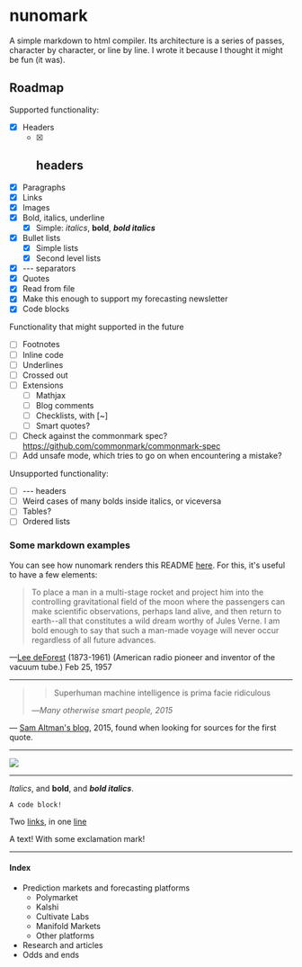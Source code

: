 # nunomark

A simple markdown to html compiler. Its architecture is a series of passes, character by character, or line by line. I wrote it because I thought it might be fun (it was).

## Roadmap

Supported functionality:

- [x] Headers
  - [x] ## headers
- [x] Paragraphs
- [x] Links
- [x] Images
- [x] Bold, italics, underline
  - [x] Simple: *italics*, **bold**, ***bold italics***
- [x] Bullet lists
  - [x] Simple lists
  - [x] Second level lists
- [x] --- separators
- [x] Quotes
- [x] Read from file
- [x] Make this enough to support my forecasting newsletter
- [x] Code blocks

Functionality that might supported in the future

- [ ] Footnotes
- [ ] Inline code
- [ ] Underlines
- [ ] Crossed out
- [ ] Extensions
  - [ ] Mathjax
  - [ ] Blog comments
  - [ ] Checklists, with [~]
  - [ ] Smart quotes?
- [ ] Check against the commonmark spec? <https://github.com/commonmark/commonmark-spec>
- [ ] Add unsafe mode, which tries to go on when encountering a mistake?

Unsupported functionality:

- [ ] --- headers
- [ ] Weird cases of many bolds inside italics, or viceversa
- [ ] Tables?
- [ ] Ordered lists

### Some markdown examples

You can see how nunomark renders this README [here](./README.html). For this, it's useful to have a few elements:

> To place a man in a multi-stage rocket and project him into the controlling gravitational field of the moon where the passengers can make scientific observations, perhaps land alive, and then return to earth--all that constitutes a wild dream worthy of Jules Verne. I am bold enough to say that such a man-made voyage will never occur regardless of all future advances. 

—[Lee deForest](https://dsimanek.vialattea.net/neverwrk.htm) (1873-1961) (American radio pioneer and inventor of the vacuum tube.) Feb 25, 1957

---

> > Superhuman machine intelligence is prima facie ridiculous
> 
> —*Many otherwise smart people, 2015* 

— [Sam Altman's blog](https://blog.samaltman.com/technology-predictions), 2015, found when looking for sources for the first quote.

---

![](https://gatitos.nunosempere.com)

---

*Italics*, and **bold**, and ***bold italics***.

```
A code block!
```

Two [links](https://example.com), in one [line](https://test.com)

A text! With some exclamation mark! 

---

#### Index

- Prediction markets and forecasting platforms
  - Polymarket
  - Kalshi
  - Cultivate Labs
  - Manifold Markets
  - Other platforms
- Research and articles
- Odds and ends
